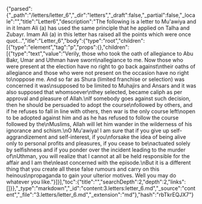 {"parsed":{"_path":"/letters/letter_6","_dir":"letters","_draft":false,"_partial":false,"_locale":"","title":"Letter6","description":"The following is a letter to Mu'awiya and in it Imam Ali (a) has used the same principle that he applied on Talha and Zubayr. Imam Ali (a) in this letter has raised all the points which were once quot...","itle":"Letter_6","body":{"type":"root","children":[{"type":"element","tag":"p","props":{},"children":[{"type":"text","value":"Verily, those who took the oath of allegiance to Abu Bakr, Umar and Uthman have sworn\nallegiance to me. Now those who were present at the election have no right to go back against\ntheir oaths of allegiance and those who were not present on the occasion have no right to\noppose me. And so far as Shura (limited franchise or selection) was concerned it was\nsupposed to be limited to Muhajirs and Ansars and it was also supposed that whomsoever\nthey selected, became caliph as per approval and pleasure of Allah.\nIf somebody goes against such decision, then he should be persuaded to adopt the course\nfollowed by others, and if he refuses to fall in line with others, then war is the only course left\nopen to be adopted against him and as he has refused to follow the course followed by the\nMuslims, Allah will let him wander in the wilderness of his ignorance and schism.\nO Mu'awiya! I am sure that if you give up self-aggrandizement and self-interest, if you\nforsake the idea of being alive only to personal profits and pleasures, if you cease to be\nactuated solely by selfishness and if you ponder over the incident leading to the murder of\nUthman, you will realize that I cannot at all be held responsible for the affair and I am the\nleast concerned with the episode.\nBut it is a different thing that you create all these false rumours and carry on this heinous\npropaganda to gain your ulterior motives. Well you may do whatever you like."}]}],"toc":{"title":"","searchDepth":2,"depth":2,"links":[]}},"_type":"markdown","_id":"content:3.letters:letter_6.md","_source":"content","_file":"3.letters/letter_6.md","_extension":"md"},"hash":"rbTkrEQJX7"}